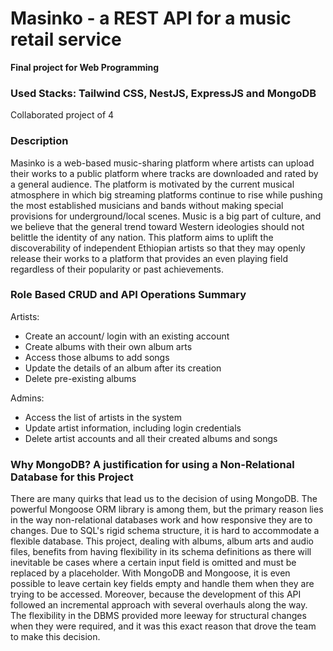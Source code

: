 # Masinko - a REST API for a music retail service
**Final project for Web Programming**
### Used Stacks: Tailwind CSS, NestJS, ExpressJS and MongoDB
Collaborated project of 4

### Description
Masinko is a web-based music-sharing platform where artists can upload their works to a public platform where tracks are downloaded and rated by a general audience. The platform is motivated by the current musical atmosphere in which big streaming platforms continue to rise while pushing the most established musicians and bands without making special provisions for underground/local scenes. Music is a big part of culture, and we believe that the general trend toward Western
ideologies should not belittle the identity of any nation. This platform aims to uplift the discoverability of independent Ethiopian artists so that they may openly release their works to a platform that provides an even playing field regardless of their popularity or past achievements.
### Role Based CRUD and API Operations Summary

Artists:
- Create an account/ login with an existing account
- Create albums with their own album arts
- Access those albums to add songs
- Update the details of an album after its creation
- Delete pre-existing albums

Admins:
- Access the list of artists in the system
- Update artist information, including login credentials
- Delete artist accounts and all their created albums and songs


### Why MongoDB? A justification for using a Non-Relational Database for this Project
There are many quirks that lead us to the decision of using MongoDB. The powerful Mongoose ORM library is among them, but the primary reason lies in the way non-relational databases work and how responsive they are to changes. Due to SQL's rigid schema structure, it is hard to accommodate a flexible database. This project, dealing with albums, album arts and audio files, benefits from having flexibility in its schema definitions as there will inevitable be cases where a certain input field is omitted and must be replaced by a placeholder. With MongoDB and Mongoose, it is even possible to leave certain key fields empty and handle them when they are trying to be accessed. Moreover, because the development of this API followed an incremental approach with several overhauls along the way. The flexibility in the DBMS provided more leeway for structural changes when they were required, and it was this exact reason that drove the team to make this decision.
